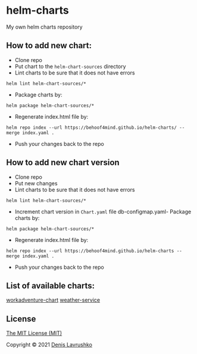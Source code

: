 # helm-charts
My own helm charts repository

## How to add new chart:
- Clone repo
- Put chart to the `helm-chart-sources` directory
- Lint charts to be sure that it does not have errors
```shell
helm lint helm-chart-sources/*
```
- Package charts by:
```shell
helm package helm-chart-sources/*
```  
- Regenerate index.html file by:
```shell
helm repo index --url https://behoof4mind.github.io/helm-charts/ --merge index.yaml .
```
- Push your changes back to the repo

## How to add new chart version
- Clone repo
- Put new changes
- Lint charts to be sure that it does not have errors
```shell
helm lint helm-chart-sources/*
```
- Increment chart version in `Chart.yaml` file
  db-configmap.yaml- Package charts by:
```shell
helm package helm-chart-sources/*
``` 
- Regenerate index.html file by:
```shell
helm repo index --url https://behoof4mind.github.io/helm-charts --merge index.yaml .
```
- Push your changes back to the repo

## List of available charts:

[workadventure-chart](./helm-chart-sources/workadventure-chart/README.md)
[weather-service](./helm-chart-sources/weather-service/README.md)


## License

[The MIT License (MIT)](LICENSE)

Copyright © 2021 [Denis Lavrushko](https://dlavrushko.de)